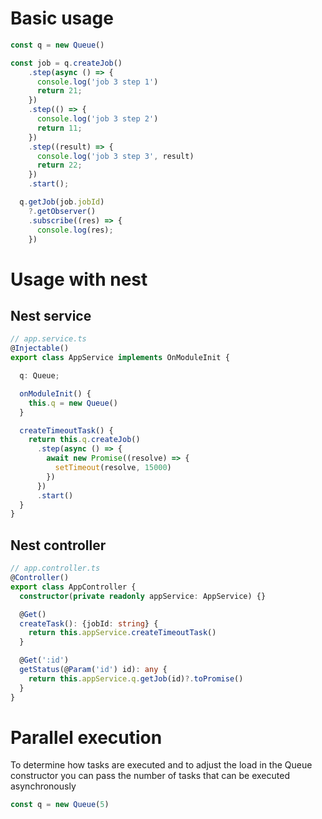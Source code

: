 # Basic usage
```typescript
const q = new Queue()

const job = q.createJob()
    .step(async () => {
      console.log('job 3 step 1')
      return 21;
    })
    .step(() => {
      console.log('job 3 step 2')
      return 11;
    })
    .step((result) => {
      console.log('job 3 step 3', result)
      return 22;
    })
    .start();

  q.getJob(job.jobId)
    ?.getObserver()
    .subscribe((res) => {
      console.log(res);
    })
```

# Usage with nest
## Nest service
```typescript
// app.service.ts
@Injectable()
export class AppService implements OnModuleInit {

  q: Queue;

  onModuleInit() {
    this.q = new Queue()
  }

  createTimeoutTask() {
    return this.q.createJob()
      .step(async () => {
        await new Promise((resolve) => {
          setTimeout(resolve, 15000)
        })
      })
      .start()
  }
}
```

## Nest controller
```typescript
// app.controller.ts
@Controller()
export class AppController {
  constructor(private readonly appService: AppService) {}

  @Get()
  createTask(): {jobId: string} {
    return this.appService.createTimeoutTask()
  }

  @Get(':id')
  getStatus(@Param('id') id): any {
    return this.appService.q.getJob(id)?.toPromise()
  }
}
```

# Parallel execution
To determine how tasks are executed and to adjust the load in the Queue constructor you can pass the number of tasks that can be executed asynchronously

```typescript
const q = new Queue(5)
```
